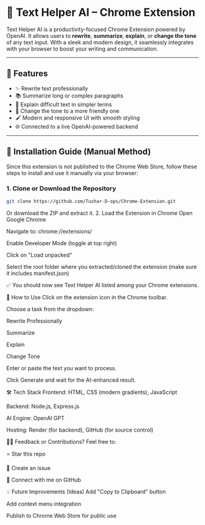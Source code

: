 # 🧠 Text Helper AI – Chrome Extension

Text Helper AI is a productivity-focused Chrome Extension powered by OpenAI. It allows users to **rewrite**, **summarize**, **explain**, or **change the tone** of any text input. With a sleek and modern design, it seamlessly integrates with your browser to boost your writing and communication.

---

## 🚀 Features

- ✨ Rewrite text professionally
- 📚 Summarize long or complex paragraphs
- 💬 Explain difficult text in simpler terms
- 🎨 Change the tone to a more friendly one
- 🖌️ Modern and responsive UI with smooth styling
- 🌐 Connected to a live OpenAI-powered backend

---

## 🔧 Installation Guide (Manual Method)

Since this extension is not published to the Chrome Web Store, follow these steps to install and use it manually via your browser:

### 1. Clone or Download the Repository

```bash
git clone https://github.com/Tushar-D-ops/Chrome-Extension.git
```
Or download the ZIP and extract it.
2. Load the Extension in Chrome
Open Google Chrome

Navigate to: chrome://extensions/

Enable Developer Mode (toggle at top right)

Click on "Load unpacked"

Select the root folder where you extracted/cloned the extension (make sure it includes manifest.json)

✅ You should now see Text Helper AI listed among your Chrome extensions.

🧠 How to Use
Click on the extension icon in the Chrome toolbar.

Choose a task from the dropdown:

Rewrite Professionally

Summarize

Explain

Change Tone

Enter or paste the text you want to process.

Click Generate and wait for the AI-enhanced result.

🛠️ Tech Stack
Frontend: HTML, CSS (modern gradients), JavaScript

Backend: Node.js, Express.js

AI Engine: OpenAI GPT

Hosting: Render (for backend), GitHub (for source control)

🙋‍♂️ Feedback or Contributions?
Feel free to:

⭐ Star this repo

🐛 Create an issue

📩 Connect with me on GitHub

💡 Future Improvements (Ideas)
Add "Copy to Clipboard" button

Add context menu integration

Publish to Chrome Web Store for public use

